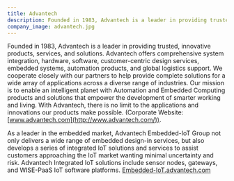 ```yaml
---
title: Advantech
description: Founded in 1983, Advantech is a leader in providing trusted, innovative products, services, and solutions.
company_image: advantech.jpg
---
```

Founded in 1983, Advantech is a leader in providing trusted, innovative products, services, and solutions. Advantech offers comprehensive system integration, hardware, software, customer-centric design services, embedded systems, automation products, and global logistics support. We cooperate closely with our partners to help provide complete solutions for a wide array of applications across a diverse range of industries. Our mission is to enable an intelligent planet with Automation and Embedded Computing products and solutions that empower the development of smarter working and living. With Advantech, there is no limit to the applications and innovations our products make possible. (Corporate Website: [www.advantech.com](http://www.advantech.com/)).

As a leader in the embedded market, Advantech Embedded-IoT Group not only delivers a wide range of embedded design-in services, but also develops a series of integrated IoT solutions and services to assist customers approaching the IoT market wanting minimal uncertainty and risk. Advantech Integrated IoT solutions include sensor nodes, gateways, and WISE-PaaS IoT software platforms. [Embedded-IoT.advantech.com](http://www2.advantech.com/embedded-boards-design-in-services/embedded-iot)
